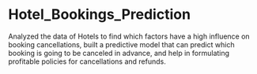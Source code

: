 # Hotel_Bookings_Prediction
Analyzed the data of Hotels to find which factors have a high influence on booking cancellations, built a predictive model that can predict which booking is going to be canceled in advance, and help in formulating profitable policies for cancellations and refunds.
